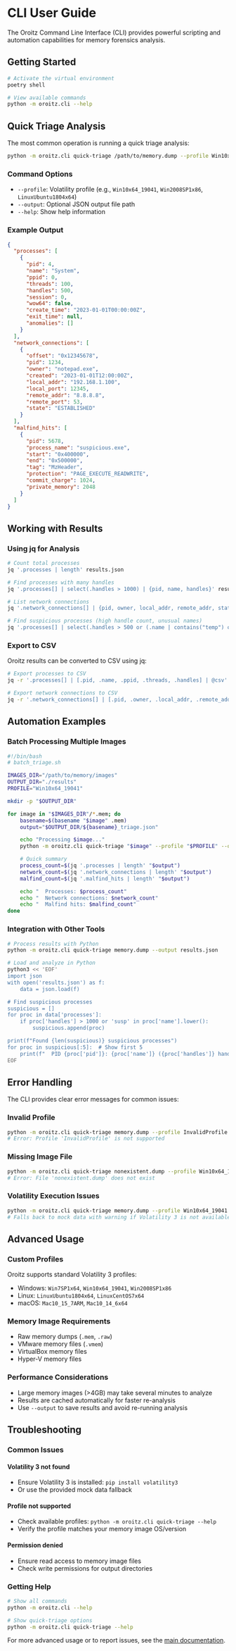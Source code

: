 # CLI User Guide

The Oroitz Command Line Interface (CLI) provides powerful scripting and automation capabilities for memory forensics analysis.

## Getting Started

```bash
# Activate the virtual environment
poetry shell

# View available commands
python -m oroitz.cli --help
```

## Quick Triage Analysis

The most common operation is running a quick triage analysis:

```bash
python -m oroitz.cli quick-triage /path/to/memory.dump --profile Win10x64_19041 --output results.json
```

### Command Options

- `--profile`: Volatility profile (e.g., `Win10x64_19041`, `Win2008SP1x86`, `LinuxUbuntu1804x64`)
- `--output`: Optional JSON output file path
- `--help`: Show help information

### Example Output

```json
{
  "processes": [
    {
      "pid": 4,
      "name": "System",
      "ppid": 0,
      "threads": 100,
      "handles": 500,
      "session": 0,
      "wow64": false,
      "create_time": "2023-01-01T00:00:00Z",
      "exit_time": null,
      "anomalies": []
    }
  ],
  "network_connections": [
    {
      "offset": "0x12345678",
      "pid": 1234,
      "owner": "notepad.exe",
      "created": "2023-01-01T12:00:00Z",
      "local_addr": "192.168.1.100",
      "local_port": 12345,
      "remote_addr": "8.8.8.8",
      "remote_port": 53,
      "state": "ESTABLISHED"
    }
  ],
  "malfind_hits": [
    {
      "pid": 5678,
      "process_name": "suspicious.exe",
      "start": "0x400000",
      "end": "0x500000",
      "tag": "MzHeader",
      "protection": "PAGE_EXECUTE_READWRITE",
      "commit_charge": 1024,
      "private_memory": 2048
    }
  ]
}
```

## Working with Results

### Using jq for Analysis

```bash
# Count total processes
jq '.processes | length' results.json

# Find processes with many handles
jq '.processes[] | select(.handles > 1000) | {pid, name, handles}' results.json

# List network connections
jq '.network_connections[] | {pid, owner, local_addr, remote_addr, state}' results.json

# Find suspicious processes (high handle count, unusual names)
jq '.processes[] | select(.handles > 500 or (.name | contains("temp") or contains("susp"))) | {pid, name, handles}' results.json
```

### Export to CSV

Oroitz results can be converted to CSV using jq:

```bash
# Export processes to CSV
jq -r '.processes[] | [.pid, .name, .ppid, .threads, .handles] | @csv' results.json > processes.csv

# Export network connections to CSV
jq -r '.network_connections[] | [.pid, .owner, .local_addr, .remote_addr, .state] | @csv' results.json > network.csv
```

## Automation Examples

### Batch Processing Multiple Images

```bash
#!/bin/bash
# batch_triage.sh

IMAGES_DIR="/path/to/memory/images"
OUTPUT_DIR="./results"
PROFILE="Win10x64_19041"

mkdir -p "$OUTPUT_DIR"

for image in "$IMAGES_DIR"/*.mem; do
    basename=$(basename "$image" .mem)
    output="$OUTPUT_DIR/${basename}_triage.json"

    echo "Processing $image..."
    python -m oroitz.cli quick-triage "$image" --profile "$PROFILE" --output "$output"

    # Quick summary
    process_count=$(jq '.processes | length' "$output")
    network_count=$(jq '.network_connections | length' "$output")
    malfind_count=$(jq '.malfind_hits | length' "$output")

    echo "  Processes: $process_count"
    echo "  Network connections: $network_count"
    echo "  Malfind hits: $malfind_count"
done
```

### Integration with Other Tools

```bash
# Process results with Python
python -m oroitz.cli quick-triage memory.dump --output results.json

# Load and analyze in Python
python3 << 'EOF'
import json
with open('results.json') as f:
    data = json.load(f)

# Find suspicious processes
suspicious = []
for proc in data['processes']:
    if proc['handles'] > 1000 or 'susp' in proc['name'].lower():
        suspicious.append(proc)

print(f"Found {len(suspicious)} suspicious processes")
for proc in suspicious[:5]:  # Show first 5
    print(f"  PID {proc['pid']}: {proc['name']} ({proc['handles']} handles)")
EOF
```

## Error Handling

The CLI provides clear error messages for common issues:

### Invalid Profile

```bash
python -m oroitz.cli quick-triage memory.dump --profile InvalidProfile
# Error: Profile 'InvalidProfile' is not supported
```

### Missing Image File

```bash
python -m oroitz.cli quick-triage nonexistent.dump --profile Win10x64_19041
# Error: File 'nonexistent.dump' does not exist
```

### Volatility Execution Issues

```bash
python -m oroitz.cli quick-triage memory.dump --profile Win10x64_19041
# Falls back to mock data with warning if Volatility 3 is not available
```

## Advanced Usage

### Custom Profiles

Oroitz supports standard Volatility 3 profiles:

- Windows: `Win7SP1x64`, `Win10x64_19041`, `Win2008SP1x86`
- Linux: `LinuxUbuntu1804x64`, `LinuxCentOS7x64`
- macOS: `Mac10_15_7ARM`, `Mac10_14_6x64`

### Memory Image Requirements

- Raw memory dumps (`.mem`, `.raw`)
- VMware memory files (`.vmem`)
- VirtualBox memory files
- Hyper-V memory files

### Performance Considerations

- Large memory images (>4GB) may take several minutes to analyze
- Results are cached automatically for faster re-analysis
- Use `--output` to save results and avoid re-running analysis

## Troubleshooting

### Common Issues

#### Volatility 3 not found

- Ensure Volatility 3 is installed: `pip install volatility3`
- Or use the provided mock data fallback

#### Profile not supported

- Check available profiles: `python -m oroitz.cli quick-triage --help`
- Verify the profile matches your memory image OS/version

#### Permission denied

- Ensure read access to memory image files
- Check write permissions for output directories

### Getting Help

```bash
# Show all commands
python -m oroitz.cli --help

# Show quick-triage options
python -m oroitz.cli quick-triage --help
```

For more advanced usage or to report issues, see the [main documentation](../README.md).
